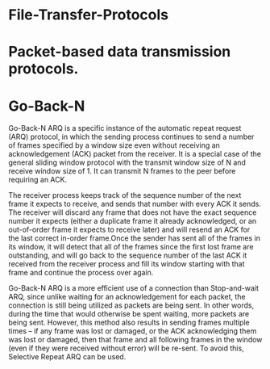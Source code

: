 # File-Transfer-Protocols
# Packet-based data transmission protocols.
# Go-Back-N
Go-Back-N ARQ is a specific instance of the automatic repeat request (ARQ) protocol, in which the sending process continues to send a number of frames specified by a window size even without receiving an acknowledgement (ACK) packet from the receiver. It is a special case of the general sliding window protocol with the transmit window size of N and receive window size of 1. It can transmit N frames to the peer before requiring an ACK.

The receiver process keeps track of the sequence number of the next frame it expects to receive, and sends that number with every ACK it sends. The receiver will discard any frame that does not have the exact sequence number it expects (either a duplicate frame it already acknowledged, or an out-of-order frame it expects to receive later) and will resend an ACK for the last correct in-order frame.Once the sender has sent all of the frames in its window, it will detect that all of the frames since the first lost frame are outstanding, and will go back to the sequence number of the last ACK it received from the receiver process and fill its window starting with that frame and continue the process over again.

Go-Back-N ARQ is a more efficient use of a connection than Stop-and-wait ARQ, since unlike waiting for an acknowledgement for each packet, the connection is still being utilized as packets are being sent. In other words, during the time that would otherwise be spent waiting, more packets are being sent. However, this method also results in sending frames multiple times – if any frame was lost or damaged, or the ACK acknowledging them was lost or damaged, then that frame and all following frames in the window (even if they were received without error) will be re-sent. To avoid this, Selective Repeat ARQ can be used.
